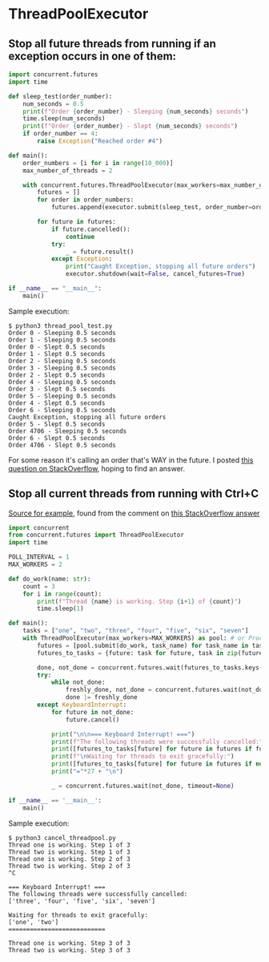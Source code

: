 # ThreadPoolExecutor

## Stop all future threads from running if an exception occurs in one of them:
``` python
import concurrent.futures
import time

def sleep_test(order_number):
	num_seconds = 0.5
	print(f"Order {order_number} - Sleeping {num_seconds} seconds")
	time.sleep(num_seconds)
	print(f"Order {order_number} - Slept {num_seconds} seconds")
	if order_number == 4:
		raise Exception("Reached order #4")

def main():
	order_numbers = [i for i in range(10_000)]
	max_number_of_threads = 2

	with concurrent.futures.ThreadPoolExecutor(max_workers=max_number_of_threads) as executor:
		futures = []
		for order in order_numbers:
			futures.append(executor.submit(sleep_test, order_number=order))

		for future in futures:
			if future.cancelled():
				continue
			try:
				_ = future.result()
			except Exception:
				print("Caught Exception, stopping all future orders")
				executor.shutdown(wait=False, cancel_futures=True)

if __name__ == "__main__":
	main()
```
Sample execution:
```
$ python3 thread_pool_test.py
Order 0 - Sleeping 0.5 seconds
Order 1 - Sleeping 0.5 seconds
Order 0 - Slept 0.5 seconds
Order 1 - Slept 0.5 seconds
Order 2 - Sleeping 0.5 seconds
Order 3 - Sleeping 0.5 seconds
Order 2 - Slept 0.5 seconds
Order 4 - Sleeping 0.5 seconds
Order 3 - Slept 0.5 seconds
Order 5 - Sleeping 0.5 seconds
Order 4 - Slept 0.5 seconds
Order 6 - Sleeping 0.5 seconds
Caught Exception, stopping all future orders
Order 5 - Slept 0.5 seconds
Order 4706 - Sleeping 0.5 seconds
Order 6 - Slept 0.5 seconds
Order 4706 - Slept 0.5 seconds
```

For some reason it's calling an order that's WAY in the future. I posted [this question on StackOverflow](https://stackoverflow.com/q/76891904), hoping to find an answer.

## Stop all current threads from running with Ctrl+C
[Source for example](https://gist.github.com/rusheb/ee9e3492e30e45f0c0ca69a666c10771), found from the comment on [this StackOverflow answer](https://stackoverflow.com/a/63495323)
``` python
import concurrent
from concurrent.futures import ThreadPoolExecutor
import time

POLL_INTERVAL = 1
MAX_WORKERS = 2

def do_work(name: str):
	count = 3
	for i in range(count):
		print(f"Thread {name} is working. Step {i+1} of {count}")
		time.sleep(1)

def main():
	tasks = ["one", "two", "three", "four", "five", "six", "seven"]
	with ThreadPoolExecutor(max_workers=MAX_WORKERS) as pool: # or ProcessPoolExecutor
		futures = [pool.submit(do_work, task_name) for task_name in tasks]
		futures_to_tasks = {future: task for future, task in zip(futures, tasks)}

		done, not_done = concurrent.futures.wait(futures_to_tasks.keys(), timeout=0)
		try:
			while not_done:
				freshly_done, not_done = concurrent.futures.wait(not_done, timeout=POLL_INTERVAL)
				done |= freshly_done
		except KeyboardInterrupt:
			for future in not_done:
				future.cancel()

			print("\n\n=== Keyboard Interrupt! ===")
			print(f"The following threads were successfully cancelled:")
			print([futures_to_tasks[future] for future in futures if future.cancelled()])
			print(f"\nWaiting for threads to exit gracefully:")
			print([futures_to_tasks[future] for future in futures if not future.done()])
			print("="*27 + "\n")

			_ = concurrent.futures.wait(not_done, timeout=None)

if __name__ == '__main__':
	main()
```

Sample execution:
```
$ python3 cancel_threadpool.py
Thread one is working. Step 1 of 3
Thread two is working. Step 1 of 3
Thread one is working. Step 2 of 3
Thread two is working. Step 2 of 3
^C

=== Keyboard Interrupt! ===
The following threads were successfully cancelled:
['three', 'four', 'five', 'six', 'seven']

Waiting for threads to exit gracefully:
['one', 'two']
===========================

Thread one is working. Step 3 of 3
Thread two is working. Step 3 of 3
```
